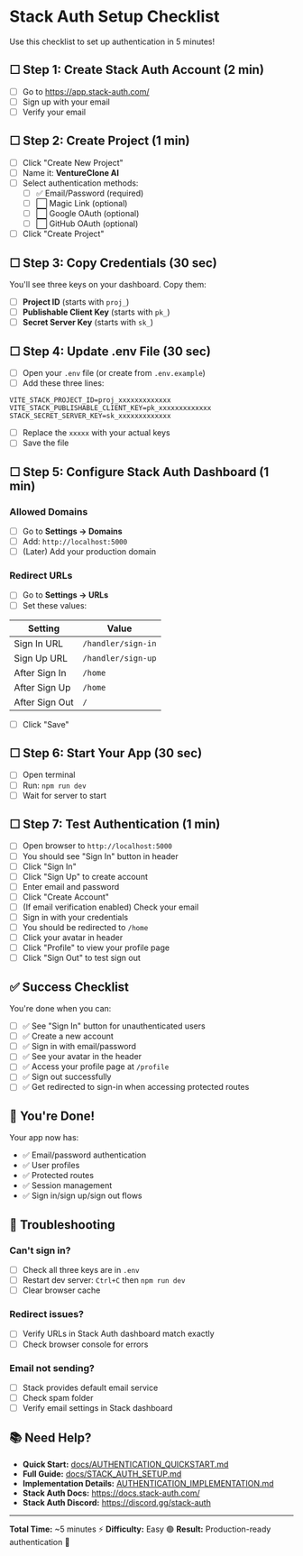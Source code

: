 # Stack Auth Setup Checklist

Use this checklist to set up authentication in 5 minutes!

## ☐ Step 1: Create Stack Auth Account (2 min)

- [ ] Go to https://app.stack-auth.com/
- [ ] Sign up with your email
- [ ] Verify your email

## ☐ Step 2: Create Project (1 min)

- [ ] Click "Create New Project"
- [ ] Name it: **VentureClone AI**
- [ ] Select authentication methods:
  - [ ] ✅ Email/Password (required)
  - [ ] ⬜ Magic Link (optional)
  - [ ] ⬜ Google OAuth (optional)
  - [ ] ⬜ GitHub OAuth (optional)
- [ ] Click "Create Project"

## ☐ Step 3: Copy Credentials (30 sec)

You'll see three keys on your dashboard. Copy them:

- [ ] **Project ID** (starts with `proj_`)
- [ ] **Publishable Client Key** (starts with `pk_`)
- [ ] **Secret Server Key** (starts with `sk_`)

## ☐ Step 4: Update .env File (30 sec)

- [ ] Open your `.env` file (or create from `.env.example`)
- [ ] Add these three lines:

```env
VITE_STACK_PROJECT_ID=proj_xxxxxxxxxxxxx
VITE_STACK_PUBLISHABLE_CLIENT_KEY=pk_xxxxxxxxxxxxx
STACK_SECRET_SERVER_KEY=sk_xxxxxxxxxxxxx
```

- [ ] Replace the `xxxxx` with your actual keys
- [ ] Save the file

## ☐ Step 5: Configure Stack Auth Dashboard (1 min)

### Allowed Domains
- [ ] Go to **Settings → Domains**
- [ ] Add: `http://localhost:5000`
- [ ] (Later) Add your production domain

### Redirect URLs
- [ ] Go to **Settings → URLs**
- [ ] Set these values:

| Setting | Value |
|---------|-------|
| Sign In URL | `/handler/sign-in` |
| Sign Up URL | `/handler/sign-up` |
| After Sign In | `/home` |
| After Sign Up | `/home` |
| After Sign Out | `/` |

- [ ] Click "Save"

## ☐ Step 6: Start Your App (30 sec)

- [ ] Open terminal
- [ ] Run: `npm run dev`
- [ ] Wait for server to start

## ☐ Step 7: Test Authentication (1 min)

- [ ] Open browser to `http://localhost:5000`
- [ ] You should see "Sign In" button in header
- [ ] Click "Sign In"
- [ ] Click "Sign Up" to create account
- [ ] Enter email and password
- [ ] Click "Create Account"
- [ ] (If email verification enabled) Check your email
- [ ] Sign in with your credentials
- [ ] You should be redirected to `/home`
- [ ] Click your avatar in header
- [ ] Click "Profile" to view your profile page
- [ ] Click "Sign Out" to test sign out

## ✅ Success Checklist

You're done when you can:

- [ ] ✅ See "Sign In" button for unauthenticated users
- [ ] ✅ Create a new account
- [ ] ✅ Sign in with email/password
- [ ] ✅ See your avatar in the header
- [ ] ✅ Access your profile page at `/profile`
- [ ] ✅ Sign out successfully
- [ ] ✅ Get redirected to sign-in when accessing protected routes

## 🎉 You're Done!

Your app now has:
- ✅ Email/password authentication
- ✅ User profiles
- ✅ Protected routes
- ✅ Session management
- ✅ Sign in/sign up/sign out flows

## 🐛 Troubleshooting

### Can't sign in?
- [ ] Check all three keys are in `.env`
- [ ] Restart dev server: `Ctrl+C` then `npm run dev`
- [ ] Clear browser cache

### Redirect issues?
- [ ] Verify URLs in Stack Auth dashboard match exactly
- [ ] Check browser console for errors

### Email not sending?
- [ ] Stack provides default email service
- [ ] Check spam folder
- [ ] Verify email settings in Stack dashboard

## 📚 Need Help?

- **Quick Start:** [docs/AUTHENTICATION_QUICKSTART.md](docs/AUTHENTICATION_QUICKSTART.md)
- **Full Guide:** [docs/STACK_AUTH_SETUP.md](docs/STACK_AUTH_SETUP.md)
- **Implementation Details:** [AUTHENTICATION_IMPLEMENTATION.md](AUTHENTICATION_IMPLEMENTATION.md)
- **Stack Auth Docs:** https://docs.stack-auth.com/
- **Stack Auth Discord:** https://discord.gg/stack-auth

---

**Total Time:** ~5 minutes ⚡
**Difficulty:** Easy 🟢
**Result:** Production-ready authentication 🎉

